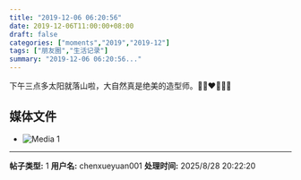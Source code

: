 ```yaml
---
title: "2019-12-06 06:20:56"
date: 2019-12-06T11:00:00+08:00
draft: false
categories: ["moments","2019","2019-12"]
tags: ["朋友圈","生活记录"]
summary: "2019-12-06 06:20:56..."
---
```


下午三点多太阳就落山啦，大自然真是绝美的造型师。💛🧡❤️💖💜💙

## 媒体文件

- ![Media 1](/Moments/photos/2019-12-06/201912060620560.jpg)

---

**帖子类型:** 1
**用户名:** chenxueyuan001
**处理时间:** 2025/8/28 20:22:20